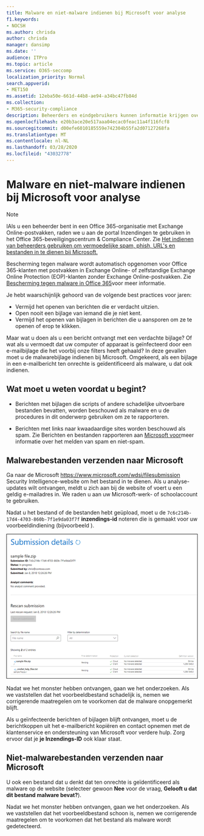 ```yaml
---
title: Malware en niet-malware indienen bij Microsoft voor analyse
f1.keywords:
- NOCSH
ms.author: chrisda
author: chrisda
manager: dansimp
ms.date: ''
audience: ITPro
ms.topic: article
ms.service: O365-seccomp
localization_priority: Normal
search.appverid:
- MET150
ms.assetid: 12eba50e-661d-44b8-ae94-a34bc47fb84d
ms.collection:
- M365-security-compliance
description: Beheerders en eindgebruikers kunnen informatie krijgen over het indienen van niet-gedetecteerde malware of verkeerd geïdentificeerde malwarebijlagen in Exchange Online of Exchange Online Protection.
ms.openlocfilehash: e20b3ace20e517aaa04ecac0feac11a4f116fcf8
ms.sourcegitcommit: d00efe6010185559e742304b55fa2d07127268fa
ms.translationtype: MT
ms.contentlocale: nl-NL
ms.lasthandoff: 03/28/2020
ms.locfileid: "43032778"
---
```

# <a name="submit-malware-and-non-malware-to-microsoft-for-analysis"></a>Malware en niet-malware indienen bij Microsoft voor analyse

> [!NOTE]
> IAls u een beheerder bent in een Office 365-organisatie met Exchange Online-postvakken, raden we u aan de portal Inzendingen te gebruiken in het Office 365-beveiligingscentrum & Compliance Center. Zie [Het indienen van beheerders gebruiken om vermoedelijke spam, phish, URL's en bestanden in te dienen bij Microsoft.](admin-submission.md)

Bescherming tegen malware wordt automatisch opgenomen voor Office 365-klanten met postvakken in Exchange Online- of zelfstandige Exchange Online Protection (EOP)-klanten zonder Exchange Online-postvakken. Zie [Bescherming tegen malware in Office 365](anti-malware-protection.md)voor meer informatie.

Je hebt waarschijnlijk gehoord van de volgende best practices voor jaren:

- Vermijd het openen van berichten die er verdacht uitzien.
- Open nooit een bijlage van iemand die je niet kent.
- Vermijd het openen van bijlagen in berichten die u aansporen om ze te openen of erop te klikken.

Maar wat u doen als u een bericht ontvangt met een verdachte bijlage? Of wat als u vermoedt dat uw computer of apparaat is geïnfecteerd door een e-mailbijlage die het voorbij onze filters heeft gehaald? In deze gevallen moet u de malwarebijlage indienen bij Microsoft. Omgekeerd, als een bijlage in een e-mailbericht ten onrechte is geïdentificeerd als malware, u dat ook indienen.

## <a name="what-do-you-need-to-know-before-you-begin"></a>Wat moet u weten voordat u begint?

- Berichten met bijlagen die scripts of andere schadelijke uitvoerbare bestanden bevatten, worden beschouwd als malware en u de procedures in dit onderwerp gebruiken om ze te rapporteren.

- Berichten met links naar kwaadaardige sites worden beschouwd als spam. Zie Berichten en bestanden rapporteren aan [Microsoft voor](report-junk-email-messages-to-microsoft.md)meer informatie over het melden van spam en niet-spam.

## <a name="submit-malware-files-to-microsoft"></a>Malwarebestanden verzenden naar Microsoft

Ga naar de Microsoft <https://www.microsoft.com/wdsi/filesubmission> Security Intelligence-website om het bestand in te dienen. Als u analyse-updates wilt ontvangen, meldt u zich aan bij de website of voert u een geldig e-mailadres in. We raden u aan uw Microsoft-werk- of schoolaccount te gebruiken.

Nadat u het bestand of de bestanden hebt geüpload, moet u de `7c6c214b-17d4-4703-860b-7f1e9da03f7f` **inzendings-id** noteren die is gemaakt voor uw voorbeeldindiening (bijvoorbeeld ).

![Details indienen op de Windows Defender Security Intelligence-website](../../media/EOP-Malware-Protection-Center.png)

Nadat we het monster hebben ontvangen, gaan we het onderzoeken. Als we vaststellen dat het voorbeeldbestand schadelijk is, nemen we corrigerende maatregelen om te voorkomen dat de malware onopgemerkt blijft.

Als u geïnfecteerde berichten of bijlagen blijft ontvangen, moet u de berichtkoppen uit het e-mailbericht kopiëren en contact opnemen met de klantenservice en ondersteuning van Microsoft voor verdere hulp. Zorg ervoor dat je **je Inzendings-ID** ook klaar staat.

## <a name="submit-non-malware-files-to-microsoft"></a>Niet-malwarebestanden verzenden naar Microsoft

U ook een bestand dat u denkt dat ten onrechte is geïdentificeerd als malware op de website (selecteer gewoon **Nee** voor de vraag, **Gelooft u dat dit bestand malware bevat?**).

Nadat we het monster hebben ontvangen, gaan we het onderzoeken. Als we vaststellen dat het voorbeeldbestand schoon is, nemen we corrigerende maatregelen om te voorkomen dat het bestand als malware wordt gedetecteerd.
